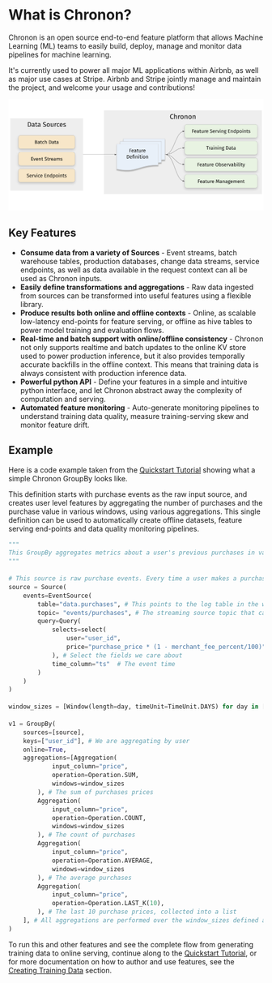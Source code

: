 # What is Chronon?

Chronon is an open source end-to-end feature platform that allows Machine Learning (ML) teams to easily build, deploy, manage and monitor data pipelines for machine learning.

It's currently used to power all major ML applications within Airbnb, as well as major use cases at Stripe. Airbnb and Stripe jointly manage and maintain the project, and welcome your usage and contributions!

![Overview](../../images/chronon_high_level.png)

## Key Features

* **Consume data from a variety of Sources** - Event streams, batch warehouse tables, production databases, change data streams, service endpoints, as well as data available in the request context can all be used as Chronon inputs.
* **Easily define transformations and aggregations** - Raw data ingested from sources can be transformed into useful features using a flexible library.
* **Produce results both online and offline contexts** - Online, as scalable low-latency end-points for feature serving, or offline as hive tables to power model training and evaluation flows.
* **Real-time and batch support with online/offline consistency** - Chronon not only supports realtime and batch updates to the online KV store used to power production inference, but it also provides temporally accurate backfills in the offline context. This means that training data is always consistent with production inference data.
* **Powerful python API** - Define your features in a simple and intuitive python interface, and let Chronon abstract away the complexity of computation and serving.
* **Automated feature monitoring** - Auto-generate monitoring pipelines to understand training data quality, measure training-serving skew and monitor feature drift.

## Example

Here is a code example taken from the [Quickstart Tutorial](./Tutorial.md) showing what a simple Chronon GroupBy looks like. 

This definition starts with purchase events as the raw input source, and creates user level features by aggregating the number of purchases and the purchase value in various windows, using various aggregations. This single definition can be used to automatically create offline datasets, feature serving end-points and data quality monitoring pipelines.

```python
"""
This GroupBy aggregates metrics about a user's previous purchases in various windows.
"""

# This source is raw purchase events. Every time a user makes a purchase, it will be one entry in this source.
source = Source(
    events=EventSource(
        table="data.purchases", # This points to the log table in the warehouse with historical purchase events, updated in batch daily
        topic= "events/purchases", # The streaming source topic that can be listened to for realtime events
        query=Query(
            selects=select(
                user="user_id",
                price="purchase_price * (1 - merchant_fee_percent/100)"
            ), # Select the fields we care about
            time_column="ts"  # The event time
        ) 
    )
)

window_sizes = [Window(length=day, timeUnit=TimeUnit.DAYS) for day in [3, 14, 30]] # Define some window sizes to use below

v1 = GroupBy(
    sources=[source],
    keys=["user_id"], # We are aggregating by user
    online=True,
    aggregations=[Aggregation(
            input_column="price",
            operation=Operation.SUM,
            windows=window_sizes
        ), # The sum of purchases prices
        Aggregation(
            input_column="price",
            operation=Operation.COUNT,
            windows=window_sizes
        ), # The count of purchases
        Aggregation(
            input_column="price",
            operation=Operation.AVERAGE,
            windows=window_sizes
        ), # The average purchases
        Aggregation(
            input_column="price",
            operation=Operation.LAST_K(10),
        ), # The last 10 purchase prices, collected into a list
    ], # All aggregations are performed over the window_sizes defined above
)
```

To run this and other features and see the complete flow from generating training data to online serving, continue along to the [Quickstart Tutorial](./Tutorial.md), or for more documentation on how to author and use features, see the [Creating Training Data](https://chronon.ai/authoring_features/GroupBy.html) section.
